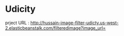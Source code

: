 # Udicity

prject URL : http://hussain-image-filter-udicty.us-west-2.elasticbeanstalk.com/filteredimage?image_url=
